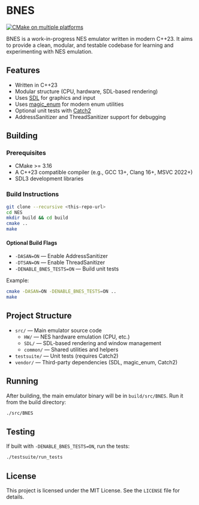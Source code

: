 # BNES
[![CMake on multiple platforms](https://github.com/valerioformato/BNES/actions/workflows/cmake-multi-platform.yml/badge.svg)](https://github.com/valerioformato/BNES/actions/workflows/cmake-multi-platform.yml)

BNES is a work-in-progress NES emulator written in modern C++23. It aims to provide a clean, modular, and testable
codebase for learning and experimenting with NES emulation.

## Features

- Written in C++23
- Modular structure (CPU, hardware, SDL-based rendering)
- Uses [SDL](https://www.libsdl.org/) for graphics and input
- Uses [magic_enum](https://github.com/Neargye/magic_enum) for modern enum utilities
- Optional unit tests with [Catch2](https://github.com/catchorg/Catch2)
- AddressSanitizer and ThreadSanitizer support for debugging

## Building

### Prerequisites

- CMake >= 3.16
- A C++23 compatible compiler (e.g., GCC 13+, Clang 16+, MSVC 2022+)
- SDL3 development libraries

### Build Instructions

```sh
git clone --recursive <this-repo-url>
cd NES
mkdir build && cd build
cmake ..
make
```

#### Optional Build Flags

- `-DASAN=ON` — Enable AddressSanitizer
- `-DTSAN=ON` — Enable ThreadSanitizer
- `-DENABLE_BNES_TESTS=ON` — Build unit tests

Example:

```sh
cmake -DASAN=ON -DENABLE_BNES_TESTS=ON ..
make
```

## Project Structure

- `src/` — Main emulator source code
    - `HW/` — NES hardware emulation (CPU, etc.)
    - `SDL/` — SDL-based rendering and window management
    - `common/` — Shared utilities and helpers
- `testsuite/` — Unit tests (requires Catch2)
- `vendor/` — Third-party dependencies (SDL, magic_enum, Catch2)

## Running

After building, the main emulator binary will be in `build/src/BNES`. Run it from the build directory:

```sh
./src/BNES
```

## Testing

If built with `-DENABLE_BNES_TESTS=ON`, run the tests:

```sh
./testsuite/run_tests
```

## License

This project is licensed under the MIT License. See the `LICENSE` file for details.

